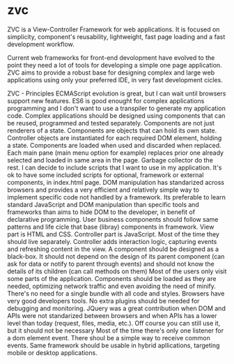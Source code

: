 # zvc
ZVC is a View-Controller Framework for web applications. It is focused on simplicity, component's reusability, lightweight, fast page loading and a fast development workflow.



Current web frameworks for front-end devolopment have evolved to the point they need a lot of tools for developing a simple one page application. ZVC aims to provide a robust base for designing complex and large web applications using only your preferred IDE, in very fast development cicles.

ZVC - Principles
ECMAScript evolution is great, but I can wait until browsers support new features. ES6 is good enought for complex applications programming and I don't want to use a transpiler to generate my application code.
Complex applications should be designed using components that can be reused, programmed and tested separately.
Components are not just renderers of a state. Components are objects that can hold its own state. Controller objects are instantiated for each required DOM element, holding a state. Components are loaded when used and discarded when replaced. Each main pane (main menu option for example) replaces prior one already selected and loaded in same area in the page. Garbage collector do the rest.
I can decide to include scripts that I want to use in my application. It's ok to have some included scripts for optional, framework or external components, in index.html page.
DOM manipulation has standarized across browsers and provides a very efficient and relatively simple way to implement specific code not handled by a framework. Its preferable to learn standard JavaScript and DOM manipulation than specific tools and frameworks than aims to hide DOM to the developer, in benefit of declarative programming.
User business components should follow same patterns and life cicle that base (libray) components in framework.
View part is HTML and CSS. Controller part is JavaScript. Most of the time they should live separately. Controller adds interaction logic, capturing events and refreshing content in the view.
A component should be designed as a black-box. It should not depend on the design of its parent component (can ask for data or notify to parent through events) and should not know the details of its children (can call methods on them)
Most of the users only visit some parts of the application. Components should be loaded as they are needed, optimizing network traffic and even avoiding the need of minify. There's no need for a single bundle with all code and styles.
Browsers have very good developers tools. No extra plugins should be needed for debugging and monitoring.
JQuery was a great contribution when DOM and APIs were not standarized between browsers and when APIs has a lower level than today (request, files, media, etc.). Off course you can still use it, but it should not be necessary
Most of the time there's only one listener for a dom element event. There shoul be a simple way to receive common events.
Same framework should be usable in hybrid apllications, targeting mobile or desktop applications.
